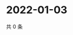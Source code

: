 # 2022-01-03

共 0 条

<!-- BEGIN WEIBO -->
<!-- 最后更新时间 Mon Jan 03 2022 16:15:15 GMT+0800 (China Standard Time) -->

<!-- END WEIBO -->
